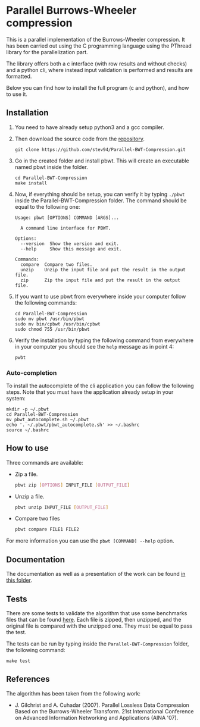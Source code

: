 # Parallel Burrows-Wheeler compression 

This is a parallel implementation of the Burrows-Wheeler compression. 
It has been carried out using the C programming language using the PThread library
for the parallelization part.

The library offers both a c interface (with row results and without checks) and
a python cli, where instead input validation is performed and results are formatted.

Below you can find how to install the full program (c and python), and how to use it.

## Installation
1. You need to have already setup python3 and a gcc compiler.

2. Then download the source code from the [repository](https://github.com/stev94/Parallel-BWT-Compression).
    ```
    git clone https://github.com/stev94/Parallel-BWT-Compression.git
   ```

3. Go in the created folder and install pbwt. This will create an executable 
   named pbwt inside the folder.
    ```
   cd Parallel-BWT-Compression
   make install 
   ```

4. Now, if everything should be setup, you can verify it by typing `./pbwt` 
   inside the Parallel-BWT-Compression folder. The command should be equal to the following one:
    ```
    Usage: pbwt [OPTIONS] COMMAND [ARGS]...
    
      A command line interface for PBWT.
    
    Options:
      --version  Show the version and exit.
      --help     Show this message and exit.
    
    Commands:
      compare  Compare two files.
      unzip    Unzip the input file and put the result in the output file.
      zip      Zip the input file and put the result in the output file.
   ```
   
5. If you want to use pbwt from everywhere inside your computer follow 
   the following commands:
   ```
   cd Parallel-BWT-Compression
   sudo mv pbwt /usr/bin/pbwt
   sudo mv bin/cpbwt /usr/bin/cpbwt
   sudo chmod 755 /usr/bin/pbwt
   ```
   
6. Verify the installation by typing the following command from everywhere in your computer
   you should see the `help` message as in point 4:
    ```bash
    pwbt 
   ```

### Auto-completion

To install the autocomplete of the cli application you can follow the following steps.
Note that you must have the application already setup in your system:
```
mkdir -p ~/.pbwt
cd Parallel-BWT-Compression
mv pbwt_autocomplete.sh ~/.pbwt
echo '. ~/.pbwt/pbwt_autocomplete.sh' >> ~/.bashrc
source ~/.bashrc
```

## How to use
Three commands are available:
- Zip a file.
    ```bash
    pbwt zip [OPTIONS] INPUT_FILE [OUTPUT_FILE] 
    ```
- Unzip a file.
  ```bash
  pbwt unzip INPUT_FILE [OUTPUT_FILE] 
    ```
- Compare two files
  ```bash
  pbwt compare FILE1 FILE2 
    ```

For more information you can use the `pbwt [COMMAND] --help` option.

## Documentation
The documentation as well as a presentation of the work can be found [in this folder](https://github.com/stev94/Parallel-BWT-Compression/blob/master/doc).

## Tests
There are some tests to validate the algorithm that use some benchmarks files that
can be found [here](https://github.com/stev94/Parallel-BWT-Compression/blob/master/tests/examples).
Each file is zipped, then unzipped, and the original file is compared with the unzipped one. They 
must be equal to pass the test.

The tests can be run by typing inside the `Parallel-BWT-Compression` folder, the following command:
```
make test
```

## References
The algorithm has been taken from the following work:
- J. Gilchrist and A. Cuhadar (2007). 
  Parallel Lossless Data Compression Based on the Burrows-Wheeler Transform.
  21st International Conference on Advanced Information Networking and Applications (AINA '07).